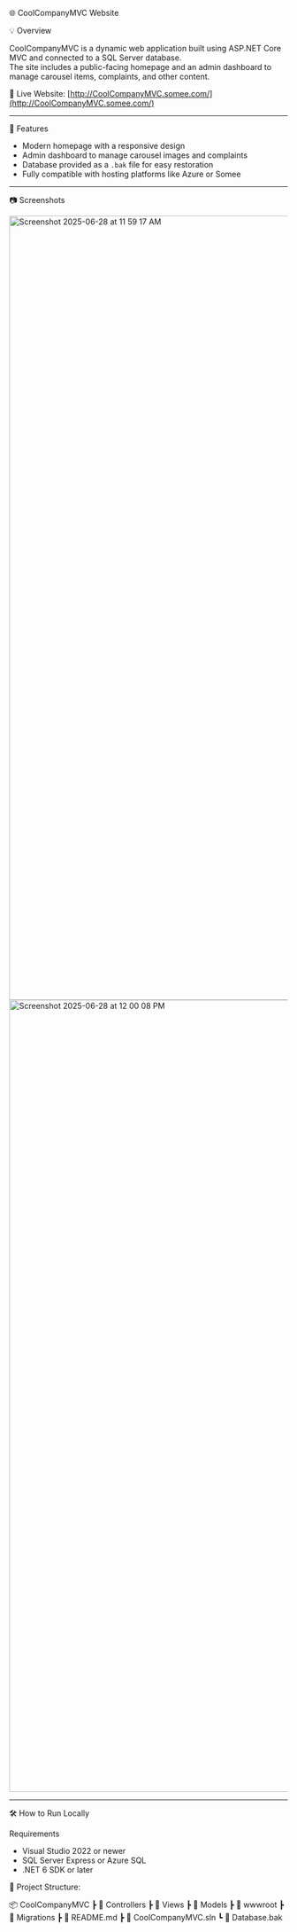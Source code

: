  🌐 CoolCompanyMVC Website

 💡 Overview

CoolCompanyMVC is a dynamic web application built using ASP.NET Core MVC and connected to a SQL Server database.  
The site includes a public-facing homepage and an admin dashboard to manage carousel items, complaints, and other content.

🔗 Live Website: [http://CoolCompanyMVC.somee.com/](http://CoolCompanyMVC.somee.com/)

---

 🚀 Features

- Modern homepage with a responsive design
- Admin dashboard to manage carousel images and complaints
- Database provided as a `.bak` file for easy restoration
- Fully compatible with hosting platforms like Azure or Somee

---

 📷 Screenshots


<img width="1415" alt="Screenshot 2025-06-28 at 11 59 17 AM" src="https://github.com/user-attachments/assets/77431163-8e05-4cc4-86e0-33ae2d06aa0d" />

<img width="1429" alt="Screenshot 2025-06-28 at 12 00 08 PM" src="https://github.com/user-attachments/assets/22999a59-cb31-4129-a7a2-5bef6d4e49ac" />


---

 🛠️ How to Run Locally

 Requirements

- Visual Studio 2022 or newer
- SQL Server Express or Azure SQL
- .NET 6 SDK or later

  

📁 Project Structure:

📦 CoolCompanyMVC
┣ 📁 Controllers
┣ 📁 Views
┣ 📁 Models
┣ 📁 wwwroot
┣ 📁 Migrations
┣ 📄 README.md
┣ 📄 CoolCompanyMVC.sln
┗ 📄 Database.bak



